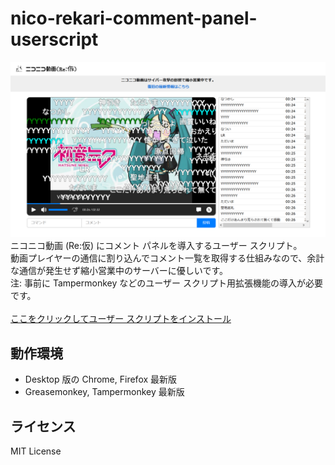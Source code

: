 # nico-rekari-comment-panel-userscript
![](./misc/preview.png)
ニコニコ動画 (Re:仮) にコメント パネルを導入するユーザー スクリプト。  
動画プレイヤーの通信に割り込んでコメント一覧を取得する仕組みなので、余計な通信が発生せず縮小営業中のサーバーに優しいです。  
注: 事前に Tampermonkey などのユーザー スクリプト用拡張機能の導入が必要です。
<br><br>
[ここをクリックしてユーザー スクリプトをインストール](https://github.com/inonote/nico-rekari-comment-panel-userscript/raw/main/nico-rekari-comment-panel.user.js)

## 動作環境
* Desktop 版の Chrome, Firefox 最新版
* Greasemonkey, Tampermonkey 最新版

## ライセンス
MIT License
